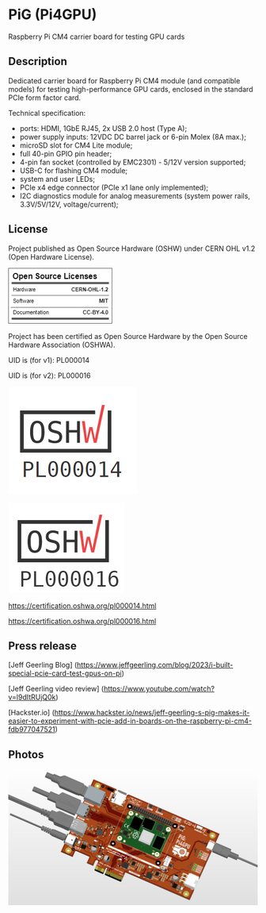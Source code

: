 
# PiG (Pi4GPU)
Raspberry Pi CM4 carrier board for testing GPU cards

## Description

Dedicated carrier board for Raspberry Pi CM4 module (and compatible models) for testing high-performance GPU cards, enclosed in the standard PCIe form factor card.

Technical specification:
- ports: HDMI, 1GbE RJ45, 2x USB 2.0 host (Type A);
- power supply inputs: 12VDC DC barrel jack or 6-pin Molex (8A max.);
- microSD slot for CM4 Lite module;
- full 40-pin GPIO pin header;
- 4-pin fan socket (controlled by EMC2301) - 5/12V version supported;
- USB-C for flashing CM4 module;
- system and user LEDs;
- PCIe x4 edge connector (PCIe x1 lane only implemented);
- I2C diagnostics module for analog measurements (system power rails, 3.3V/5V/12V, voltage/current);

## License

Project published as Open Source Hardware (OSHW) under CERN OHL v1.2 (Open Hardware License).

![Screenshot](oshw_facts.png)

Project has been certified as Open Source Hardware by the Open Source Hardware Association (OSHWA).

UID is (for v1): PL000014

UID is (for v2): PL000016

![Screenshot](OSHW_PL000014.png)

![Screenshot](OSHW_PL000016.png)

https://certification.oshwa.org/pl000014.html

https://certification.oshwa.org/pl000016.html

## Press release

[Jeff Geerling Blog] (https://www.jeffgeerling.com/blog/2023/i-built-special-pcie-card-test-gpus-on-pi)

[Jeff Geerling video review] (https://www.youtube.com/watch?v=l9dItRUjQ0k)

[Hackster.io] (https://www.hackster.io/news/jeff-geerling-s-pig-makes-it-easier-to-experiment-with-pcie-add-in-boards-on-the-raspberry-pi-cm4-fdb977047521)


## Photos
![Screenshot](pictures/Pi4GPU_v2_2023-04-13_1.png)
